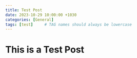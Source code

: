 ```yaml
---
title: Test Post
date: 2023-10-29 10:00:00 +1030
categories: [General]
tags: [test]     # TAG names should always be lowercase
---
```



# This is a Test Post